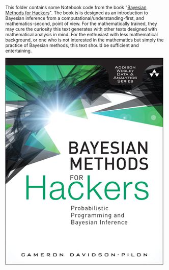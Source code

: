 This folder contains some Notebook code from the book "[Bayesian Methods for Hackers](http://camdavidsonpilon.github.io/Probabilistic-Programming-and-Bayesian-Methods-for-Hackers/)". The book is is designed as an introduction to Bayesian inference from a computational/understanding-first, and mathematics-second, point of view. For the mathematically trained, they may cure the curiosity this text generates with other texts designed with mathematical analysis in mind. For the enthusiast with less mathematical background, or one who is not interested in the mathematics but simply the practice of Bayesian methods, this text should be sufficient and entertaining.

![cover](cover.jpeg)
